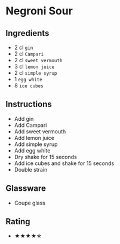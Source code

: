 # Negroni Sour

## Ingredients
- 2 cl `gin`
- 2 cl `Campari`
- 2 cl `sweet vermouth`
- 3 cl `lemon juice`
- 2 cl `simple syrup`
- 1 `egg white`
- 8 `ice cubes`

## Instructions
- Add gin
- Add Campari
- Add sweet vermouth
- Add lemon juice
- Add simple syrup
- Add egg white
- Dry shake for 15 seconds
- Add ice cubes and shake for 15 seconds
- Double strain

## Glassware
- Coupe glass

## Rating
- ★★★★☆